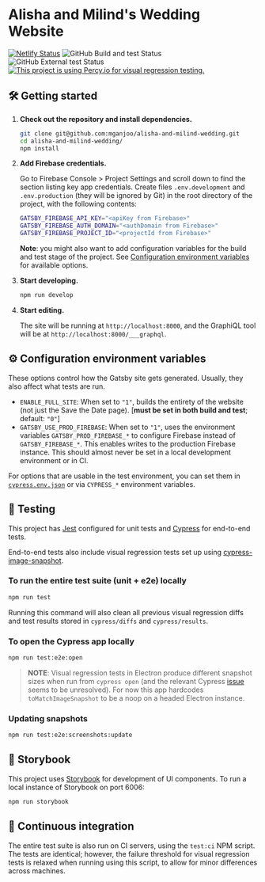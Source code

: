 # Alisha and Milind's Wedding Website

[![Netlify Status](https://api.netlify.com/api/v1/badges/7b8c6a26-ba68-4d43-8588-64f155b15c47/deploy-status)](https://app.netlify.com/sites/winning-lamport-6a6661/deploys)
![GitHub Build and test Status](https://github.com/mganjoo/alisha-and-milind-wedding/workflows/Build%20and%20test/badge.svg)
![GitHub External test Status](https://github.com/mganjoo/alisha-and-milind-wedding/workflows/External%20test/badge.svg)
[![This project is using Percy.io for visual regression testing.](https://percy.io/static/images/percy-badge.svg)](https://percy.io/Milind-Ganjoo/alisha-and-milind-wedding)

## 🛠 Getting started

1.  **Check out the repository and install dependencies.**

    ```sh
    git clone git@github.com:mganjoo/alisha-and-milind-wedding.git
    cd alisha-and-milind-wedding/
    npm install
    ```

1.  **Add Firebase credentials.**

    Go to Firebase Console > Project Settings and scroll down to find the
    section listing key app credentials. Create files `.env.development` and
    `.env.production` (they will be ignored by Git) in the root directory of
    the project, with the following contents:

    ```sh
    GATSBY_FIREBASE_API_KEY="<apiKey from Firebase>"
    GATSBY_FIREBASE_AUTH_DOMAIN="<authDomain from Firebase>"
    GATSBY_FIREBASE_PROJECT_ID="<projectId from Firebase>"
    ```

    **Note**: you might also want to add configuration variables for the build
    and test stage of the project. See
    [Configuration environment variables](#configuration-environment-variables)
    for available options.

1.  **Start developing.**

    ```sh
    npm run develop
    ```

1.  **Start editing.**

    The site will be running at `http://localhost:8000`, and the GraphiQL
    tool will be at `http://localhost:8000/___graphql`.

## ⚙️ Configuration environment variables

These options control how the Gatsby site gets generated. Usually, they also
affect what tests are run.

- `ENABLE_FULL_SITE`: When set to `"1"`, builds the entirety of the website
  (not just the Save the Date page). [**must be set in both build and test**; default: `"0"`]
- `GATSBY_USE_PROD_FIREBASE`: When set to `"1"`, uses the environment variables
  `GATSBY_PROD_FIREBASE_*` to configure Firebase instead of `GATSBY_FIREBASE_*`.
  This enables writes to the production Firebase instance. This should almost
  never be set in a local development environment or in CI.

For options that are usable in the test environment, you can set them in
[`cypress.env.json`](https://docs.cypress.io/guides/guides/environment-variables.html#Option-2-cypress-env-json)
or via `CYPRESS_*` environment variables.

## 🧪 Testing

This project has [Jest](https://jestjs.io/) configured for unit tests and
[Cypress](https://www.cypress.io) for end-to-end tests.

End-to-end tests also include visual regression tests set up using
[cypress-image-snapshot](https://github.com/palmerhq/cypress-image-snapshot).

### To run the entire test suite (unit + e2e) locally

```sh
npm run test
```

Running this command will also clean all previous visual regression diffs and
test results stored in `cypress/diffs` and `cypress/results`.

### To open the Cypress app locally

```sh
npm run test:e2e:open
```

> **NOTE**: Visual regression tests in Electron produce different snapshot sizes
> when run from `cypress open` (and the relevant Cypress
> [issue](https://github.com/cypress-io/cypress/issues/2102) seems to be
> unresolved). For now this app hardcodes `toMatchImageSnapshot` to be a noop
> on a headed Electron instance.

### Updating snapshots

```sh
npm run test:e2e:screenshots:update
```

## 📗 Storybook

This project uses [Storybook](https://storybook.js.org) for development of UI
components. To run a local instance of Storybook on port 6006:

```sh
npm run storybook
```

## 🔄 Continuous integration

The entire test suite is also run on CI servers, using the `test:ci` NPM
script. The tests are identical; however, the failure threshold for visual
regression tests is relaxed when running using this script, to allow for
minor differences across machines.
